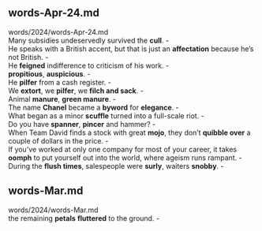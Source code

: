 ## words-Apr-24.md ##  
words/2024/words-Apr-24.md  
Many subsidies undeservedly survived the **cull**. -  
He speaks with a British accent, but that is just an **affectation** because he’s not British. -  
He **feigned** indifference to criticism of his work. -  
**propitious**, **auspicious**. -  
He **pilfer** from a cash register. -  
We **extort**, we **pilfer**, we **filch and sack**. -  
Animal **manure**, **green manure**. -  
The name **Chanel** became a **byword** for **elegance**. -  
What began as a minor **scuffle** turned into a full-scale riot. -  
Do you have **spanner**, **pincer** and hammer? -  
When Team David finds a stock with great **mojo**, they don’t **quibble over** a couple of dollars in the price. -  
If you’ve worked at only one company for most of your career, it takes **oomph** to put yourself out into the world, where ageism runs rampant. -  
During the **flush times**, salespeople were **surly**, waiters **snobby**. -  

## words-Mar.md ##  
words/2024/words-Mar.md  
the remaining **petals** **fluttered** to the ground. -  
